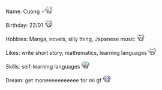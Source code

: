 <p>
  Name: Cuong ♂<img src="nuko/nukoShy3.gif" class="bio-icon"> 
</p>
<p>
  Birthday: 22/01 <img src="nuko/nukoShy4.gif" class="bio-icon"> 
</p>
<p>
  Hobbies: Manga, novels, silly thing, Japanese music <img src="nuko/nukoThumbsUp2.gif" class="bio-icon"> 
</p>
<p>
  Likes: write short story, mathematics, learning languages <img src="nuko/nukoGoodJob.gif" class="bio-icon"> 
</p>
<p>
  Skills: self-learning languages <img src="nuko/nukoPanic.gif" class="bio-icon"> 
</p>
<p>
  Dream: get moneeeeeeeeeee for mi gf <img src="nuko/nukoPleading.gif" class="bio-icon"> 
</p>
